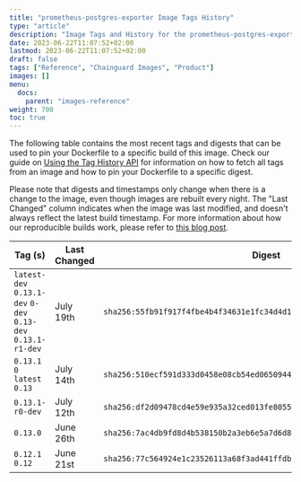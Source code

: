 ```yaml
---
title: "prometheus-postgres-exporter Image Tags History"
type: "article"
description: "Image Tags and History for the prometheus-postgres-exporter Chainguard Image"
date: 2023-06-22T11:07:52+02:00
lastmod: 2023-06-22T11:07:52+02:00
draft: false
tags: ["Reference", "Chainguard Images", "Product"]
images: []
menu:
  docs:
    parent: "images-reference"
weight: 700
toc: true
---
```


The following table contains the most recent tags and digests that can be used to pin your Dockerfile to a specific build of this image. Check our guide on [Using the Tag History API](/chainguard/chainguard-images/using-the-tag-history-api/) for information on how to fetch all tags from an image and how to pin your Dockerfile to a specific digest.

Please note that digests and timestamps only change when there is a change to the image, even though images are rebuilt every night. The "Last Changed" column indicates when the image was last modified, and doesn't always reflect the latest build timestamp. For more information about how our reproducible builds work, please refer to [this blog post](https://www.chainguard.dev/unchained/reproducing-chainguards-reproducible-image-builds).

| Tag (s)                                                       | Last Changed | Digest                                                                    |
|---------------------------------------------------------------|--------------|---------------------------------------------------------------------------|
|  `latest-dev` `0.13.1-dev` `0-dev` `0.13-dev` `0.13.1-r1-dev` | July 19th    | `sha256:55fb91f917f4fbe4b4f34631e1fc34d4d1ce3c992c6a3bbf7eac6c07746bc8a1` |
|  `0.13.1` `0` `latest` `0.13`                                 | July 14th    | `sha256:510ecf591d333d0458e08cb54ed0650944765d5a3f85f78d725fcbeac573c5ea` |
|  `0.13.1-r0-dev`                                              | July 12th    | `sha256:df2d09478cd4e59e935a32ced013fe8055c8ae9153ea3fac641a1cb2a49ff552` |
|  `0.13.0`                                                     | June 26th    | `sha256:7ac4db9fd8d4b538150b2a3eb6e5a7d6d836701daaba8b20808ea7a64181e3f7` |
|  `0.12.1` `0.12`                                              | June 21st    | `sha256:77c564924e1c23526113a68f3ad441ffdbe66737d555fb5c50266eb9a96aa67c` |
